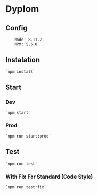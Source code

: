 # Dyplom

## Config
```
    Node: 8.11.2
    NPM: 5.6.0
```
## Instalation

    `npm install`

## Start
### Dev

    `npm start`

### Prod

    `npm run start:prod`

## Test

    `npm run test`
### With Fix For Standard (Code Style)

    `npm run test:fix`
